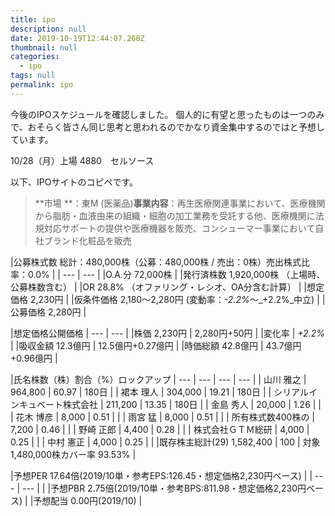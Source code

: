 ```yaml
---
title: ipo
description: null
date: 2019-10-19T12:44:07.260Z
thumbnail: null
categories:
  - ipo
tags: null
permalink: ipo
---
```

今後のIPOスケジュールを確認しました。
個人的に有望と思ったものは一つのみで、おそらく皆さん同じ思考と思われるのでかなり資金集中するのではと予想しています。

10/28（月）上場
4880　セルソース

以下、IPOサイトのコピペです。

> **市場
> **：東M \(医薬品\)**事業内容**：再生医療関連事業において、医療機関から脂肪・血液由来の組織・細胞の加工業務を受託する他、医療機関に法規対応サポートの提供や医療機器を販売、コンシューマー事業において自社ブランド化粧品を販売

|公募株式数 総計：480,000株（公募：480,000株 \/ 売出：0株）売出株式比率：0.0% |
| --- | --- |
|O.A.分 72,000株 |
|発行済株数 1,920,000株 （上場時、公募株数含む） |
|OR 28.8% （オファリング・レシオ、OA分含む計算） |
|想定価格 2,230円 |
|仮条件価格 2,180～2,280円 \(変動率：_-2.2%_～_+2.2%_中立\) |
|公募価格 2,280円 |

|想定価格公開価格
| --- | --- | 
|株価 2,230円 | 2,280円+50円 |
|変化率  | _+2.2%_ |
|吸収金額 12.3億円 | 12.5億円+0.27億円 |
|時価総額 42.8億円 | 43.7億円+0.96億円 |

|氏名株数（株）割合（%）ロックアップ
| --- | --- | --- | --- |
| 山川 雅之 | 964,800 | 60.97 | 180日 |
| 裙本 理人 | 304,000 | 19.21 | 180日 |
| シリアルインキュベート株式会社 | 211,200 | 13.35 | 180日 |
| 金島 秀人 | 20,000 | 1.26 |  |
| 花木 博彦 | 8,000 | 0.51 |  |
| 雨宮 猛 | 8,000 | 0.51 |  |
| 所有株式数400株の | 7,200 | 0.46 |  |
| 野崎 正郎 | 4,400 | 0.28 |  |
| 株式会社ＧＴＭ総研 | 4,000 | 0.25 |  |
| 中村 憲正 | 4,000 | 0.25 |  |
|既存株主総計\(29\) 1,582,400 | 100 | 対象 1,480,000株カバー率 93.53% |

|予想PER 17.64倍\(2019\/10単・参考EPS:126.45・想定価格2,230円ベース\) |
| --- | --- |
|
|予想PBR 2.75倍\(2019\/10単・参考BPS:811.98・想定価格2,230円ベース\) |
|予想配当 0.00円\(2019\/10\) |


